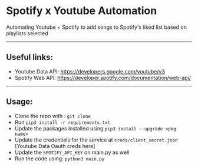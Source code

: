 
# Spotify x Youtube Automation

Automating Youtube + Spotify to add songs to Spotify's liked list based on playlists selected

---
## Useful links: 

- Youtube Data API: https://developers.google.com/youtube/v3
- Spotify Web API: https://developer.spotify.com/documentation/web-api/
----

## Usage: 

- Clone the repo with : `git clone`
- Run `pip3 install -r requirements.txt`
- Update the packages installed using `pip3 install --upgrade <pkg name>`
- Update the credentials for the service at `creds/client_secret.json` [Youtube Data Oauth creds here]
- Update the `SPOTIFY_API_KEY` on main.py as well
- Run the code using: `python3 main.py`
